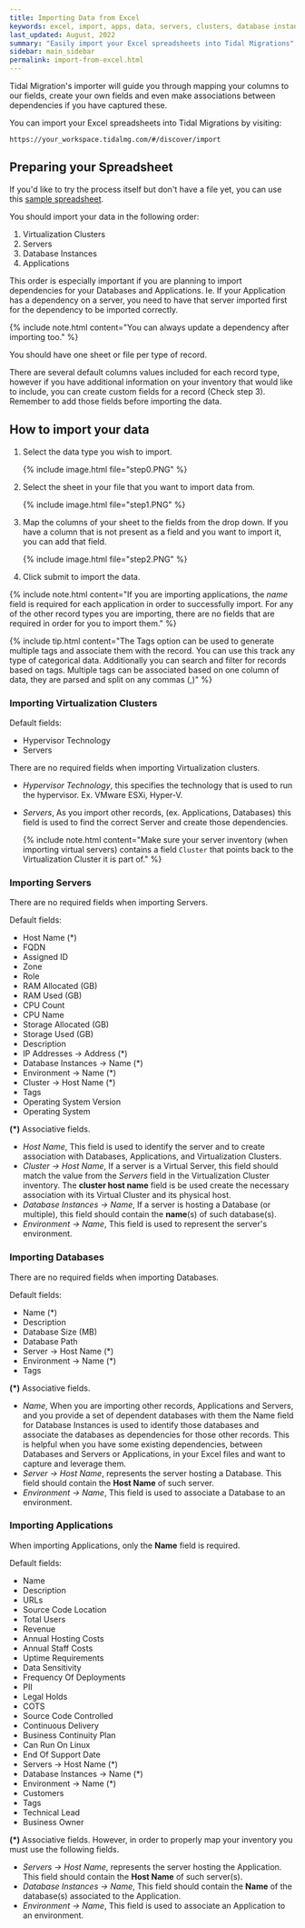 ```yaml
---
title: Importing Data from Excel
keywords: excel, import, apps, data, servers, clusters, database instances
last_updated: August, 2022
summary: "Easily import your Excel spreadsheets into Tidal Migrations"
sidebar: main_sidebar
permalink: import-from-excel.html
---
```


Tidal Migration's importer will guide you through mapping your columns to our fields,
create your own fields and even make associations between dependencies
if you have captured these.

You can import your Excel spreadsheets into Tidal Migrations by visiting:

``https://your_workspace.tidalmg.com/#/discover/import``


## Preparing your Spreadsheet

If you'd like to try the process itself but don't have a file yet, you can use this <a href="https://s3.ca-central-1.amazonaws.com/tidal.assets/inventory_data.xlsx">sample spreadsheet</a>.

You should import your data in the following order:

1. Virtualization Clusters
2. Servers
3. Database Instances
4. Applications

This order is especially important if you are planning to import dependencies for your Databases and Applications.
Ie. If your Application has a dependency on a server, you need to have that server imported first for the dependency to be imported correctly.

{% include note.html content="You can always update a dependency after importing too."  %}

You should have one sheet or file per type of record.

There are several default columns values included for each record type, 
however if you have additional information on your inventory that would like to include, you can create custom fields for a record (Check step 3). 
Remember to add those fields before importing the data.

## How to import your data

1. Select the data type you wish to import.

    {% include image.html file="step0.PNG" %}

2. Select the sheet in your file that you want to import data from.

    {% include image.html file="step1.PNG" %}

3. Map the columns of your sheet to the fields from the drop down. If you have a column that is not present as a field and you want to import it, you can add that field.

    {% include image.html file="step2.PNG" %}

4. Click submit to import the data.

{% include note.html content="If you are importing applications, the _name_ field is required for each application in order to successfully import. For any of the other record types you are importing, there are no fields that are required in order for you to import them." %}

{% include tip.html content="The Tags option can be used to generate multiple tags and associate them with the record. You can use this track any type of categorical data. Additionally you can search and filter for records based on tags. Multiple tags can be associated based on one column of data, they are parsed and split on any commas (,)" %}

### Importing Virtualization Clusters

Default fields:
- Hypervisor Technology
- Servers

There are no required fields when importing Virtualization clusters. 

* _Hypervisor Technology_, this specifies the technology that is used to run the hypervisor. Ex. VMware ESXi, Hyper-V. 

* _Servers_, As you import other records, (ex. Applications, Databases) this field is used to find the correct Server and create those dependencies.

    {% include note.html content="Make sure your server inventory (when importing virtual servers) contains a field `Cluster` that points back to the Virtualization Cluster it is part of." %}



### Importing Servers

There are no required fields when importing Servers. 

Default fields:
- Host Name (*)
- FQDN
- Assigned ID
- Zone
- Role
- RAM Allocated (GB)
- RAM Used (GB)
- CPU Count
- CPU Name
- Storage Allocated (GB)
- Storage Used (GB)
- Description
- IP Addresses -> Address (*)
- Database Instances -> Name (*)
- Environment -> Name (*)
- Cluster -> Host Name (*)
- Tags
- Operating System Version
- Operating System


**(*)** Associative fields.
* _Host Name_, This field is used to identify the server and to create association with Databases, Applications, and Virtualization Clusters.
* _Cluster -> Host Name_, If a server is a Virtual Server, this field should match the value from the _Servers_ field in the Virtualization Cluster inventory. The **cluster host name** field is be used create the necessary association with its Virtual Cluster and its physical host.
* _Database Instances -> Name_, If a server is hosting a Database (or multiple), this field should contain the **name**(s) of such database(s).
* _Environment -> Name_, This field is used to represent the server's environment.



### Importing Databases

There are no required fields when importing Databases.

Default fields:
- Name (*)
- Description
- Database Size (MB)
- Database Path
- Server -> Host Name (*)
- Environment -> Name (*)
- Tags

**(*)** Associative fields.
* _Name_, When you are importing other records, Applications and Servers, and you provide a set of dependent databases with them the Name field for Database Instances is used to identify those databases and associate the databases as dependencies for those other records. This is helpful when you have some existing dependencies, between Databases and Servers or Applications, in your Excel files and want to capture and leverage them.
* _Server -> Host Name_, represents the server hosting a Database. This field should contain the **Host Name** of such server.
* _Environment -> Name_, This field is used to associate a Database to an environment.


### Importing Applications

When importing Applications, only the **Name** field is required.

Default fields:
- Name
- Description
- URLs
- Source Code Location
- Total Users
- Revenue
- Annual Hosting Costs
- Annual Staff Costs
- Uptime Requirements
- Data Sensitivity
- Frequency Of Deployments
- PII
- Legal Holds
- COTS
- Source Code Controlled
- Continuous Delivery
- Business Continuity Plan
- Can Run On Linux
- End Of Support Date
- Servers -> Host Name (*)
- Database Instances -> Name (*)
- Environment -> Name (*)
- Customers
- Tags
- Technical Lead
- Business Owner

**(*)** Associative fields.
 However, in order to properly map your inventory you must use the following fields.
* _Servers -> Host Name_, represents the server hosting the Application. This field should contain the **Host Name** of such server(s).
* _Database Instances -> Name_, This field should contain the **Name** of the database(s) associated to the Application.
* _Environment -> Name_, This field is used to associate an Application to an environment.

